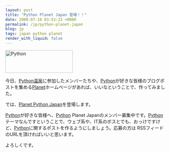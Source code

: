 ```yaml
---
layout: post
title: "Python Planet Japan 登場！！"
date: 2008-07-16 03:53:23 +0000
permalink: /jp/python-planet-japan
blog: jp
tags: japan python planet
render_with_liquid: false
---
```


<p><img src="http://planetpythonjp.ianlewis.org/images/python-logo.gif" alt="Python" width="211" height="71" /></p>
<p>今日、<a href="http://pyspa.org/">Python温泉</a>に参加したメンバーたちや、<a href="http://www.python.org/" title="Python">Python</a>が好きな皆様のブログポストを集める<a href="http://www.planetplanet.org/">Planet</a>ホームページがあれば、いいなということで、作ってみました。</p>
<p>では、<a href="http://planetpythonjp.ianlewis.org/">Planet Python Japan</a><a href="http://planetpythonjp.ianlewis.org/"></a>を登場します。</p>
<p><a href="http://www.python.org/" title="Python">Python</a>が好きな皆様へ、<a href="http://www.python.org/" title="Python">Python</a> Planet Japanのメンバー募集中です。<a href="http://www.python.org/" title="Python">Python</a>テーマなんですということで、ウェブ系や、IT系のボスとでも、おっけですけど、<a href="http://www.python.org/" title="Python">Python</a>に関するポストを作るようにしましょう。応募の方は RSSフィードのURLを頂ければいいと思います。</p>
<p>よろしくです。</p>
